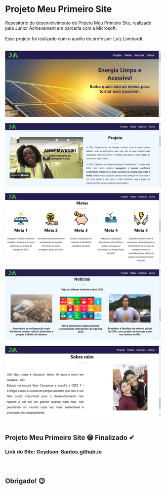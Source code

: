 <head>
    <link href="MarkDown/estiloMarkDown.css" rel="stylesheet">
</head>

<h1 class="titulo">Projeto Meu Primeiro Site</h1>

<p class="texto"> Repositório do desenvolvimento do Projeto Meu Primeiro Site, realizado pela Junior Achievement em parceria com a Microsoft.
<br>
<br>Esse projeto foi realizado com o auxílio do professor Luíz Lombardi.</p>

<br>
<img class="img" src="MarkDown/Apresentação.png" frameborder="0"></img>
<br>
<br>
<img class="img" src="MarkDown/Projeto.png" frameborder="0"></img>
<br>
<br>
<img class="img" src="MarkDown/Metas.png" frameborder="0"></img>
<br>
<br>
<img class="img" src="MarkDown/Notícias.png" frameborder="0"></img>
<br>
<br>
<img class="img" src="MarkDown/Sobre mim.png" frameborder="0"></img>

<h2 id="Status"><br>Projeto Meu Primeiro Site 😁 Finalizado ✔</h2>
<h3 id="Link">Link do Site: <a href="Geydson-Santos.github.io">Geydson-Santos.github.io</a><h3>

<br>

<h2 id="Obrigado">Obrigado! 😉</h2>

<!--
<p align="center">👉 <a href="#Sobre">Sobre</a></p>

# Sobre
-->